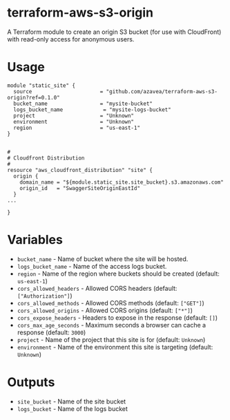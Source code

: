 # terraform-aws-s3-origin
A Terraform module to create an origin S3 bucket (for use with CloudFront) with read-only access for anonymous users.

# Usage
```hcl
module "static_site" {
  source                      = "github.com/azavea/terraform-aws-s3-origin?ref=0.1.0"
  bucket_name                 = "mysite-bucket"
  logs_bucket_name             = "mysite-logs-bucket"
  project                     = "Unknown"
  environment                 = "Unknown"
  region                      = "us-east-1"
}


#
# Cloudfront Distribution
#
resource "aws_cloudfront_distribution" "site" {
  origin {
    domain_name = "${module.static_site.site_bucket}.s3.amazonaws.com"
    origin_id   = "SwaggerSiteOriginEastId"
  }
...

}
```


# Variables

- `bucket_name` - Name of bucket where the site will be hosted.
- `logs_bucket_name` - Name of the access logs bucket.
- `region`  - Name of the region where buckets should be created (default: `us-east-1`)
- `cors_allowed_headers` - Allowed CORS headers (default: `["Authorization"]`)
- `cors_allowed_methods` - Allowed CORS methods (default: `["GET"]`)
- `cors_allowed_origins` - Allowed CORS origins (default: `["*"]`)
- `cors_expose_headers` - Headers to expose in the response (default: `[]`)
- `cors_max_age_seconds` - Maximum seconds a browser can cache a response (default: `3000`)
- `project` - Name of the project that this site is for (default: `Unknown`)
- `environment` - Name of the environment this site is targeting (default: `Unknown`)

# Outputs

- `site_bucket` - Name of the site bucket
- `logs_bucket` - Name of the logs bucket

